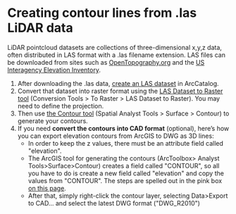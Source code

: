 # Creating contour lines from .las LiDAR data

LiDAR pointcloud datasets are collections of three-dimensional x,y,z data, often distributed in LAS format with a .las filename extension.  LAS files can be downloaded from sites such as [OpenTopography.org](https://opentopography.org/) and the [US Interagency Elevation Inventory](https://coast.noaa.gov/inventory/).

1. After downloading the .las data, [create an LAS dataset](http://desktop.arcgis.com/en/arcmap/latest/manage-data/las-dataset/creating-a-las-dataset.htm) in ArcCatalog.
2. Convert that dataset into raster format using the [LAS Dataset to Raster tool](http://desktop.arcgis.com/en/arcmap/latest/manage-data/raster-and-images/las-dataset-to-raster-function.htm) (Conversion Tools > To Raster > LAS Dataset to Raster). You may need to define the projection.
3. Then use [the Contour tool](http://desktop.arcgis.com/en/arcmap/latest/tools/spatial-analyst-toolbox/contour.htm)  (Spatial Analyst Tools > Surface > Contour) to generate your contours.
4. If you need **convert the contours into CAD format** (optional), here’s how you can export elevation contours from ArcGIS to DWG as 3D lines:
    - In order to keep the z values, there must be an attribute field called "elevation".
    - The ArcGIS tool for generating the contours (ArcToolbox> Analyst Tools>Surface>Contour) creates a field called "CONTOUR",  so all you have to do is create a new field called "elevation" and copy the values from "CONTOUR". The steps are spelled out in the pink box [on this page](https://web.archive.org/web/20150212072402/http://www.gsd.harvard.edu/gis/manual/cad/).
    - After that, simply right-click the contour layer, selecting Data>Export to CAD... and select the latest DWG format ("DWG_R2010")
